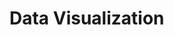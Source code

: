 # Data Visualization

<div style="min-height:358px"><script type="text/javascript" defer src="https://datawrapper.dwcdn.net/NMdoh/embed.js?v=1" charset="utf-8"></script><noscript><img src="https://datawrapper.dwcdn.net/NMdoh/full.png" alt="" /></noscript></div>